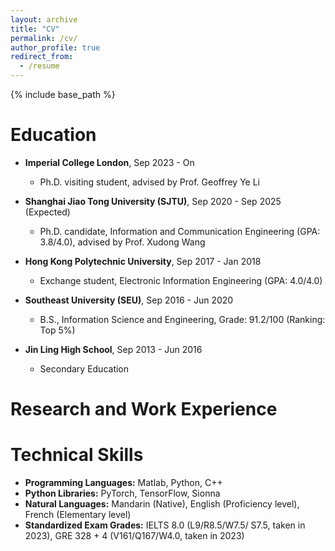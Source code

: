 ```yaml
---
layout: archive
title: "CV"
permalink: /cv/
author_profile: true
redirect_from:
  - /resume
---
```


{% include base_path %}

Education
======
- **Imperial College London**, Sep 2023 - On
  - Ph.D. visiting student, advised by Prof. Geoffrey Ye Li

- **Shanghai Jiao Tong University (SJTU)**, Sep 2020 - Sep 2025 (Expected)
  - Ph.D. candidate, Information and Communication Engineering (GPA: 3.8/4.0), advised by Prof. Xudong Wang

- **Hong Kong Polytechnic University**, Sep 2017 - Jan 2018
  - Exchange student, Electronic Information Engineering (GPA: 4.0/4.0)

- **Southeast University (SEU)**, Sep 2016 - Jun 2020
  - B.S., Information Science and Engineering, Grade: 91.2/100 (Ranking: Top 5%)

- **Jin Ling High School**, Sep 2013 - Jun 2016
  - Secondary Education

Research and Work Experience
======



Technical Skills
======
- **Programming Languages:** Matlab, Python, C++
- **Python Libraries:** PyTorch, TensorFlow, Sionna
- **Natural Languages:** Mandarin (Native), English (Proficiency level), French (Elementary level)
- **Standardized Exam Grades:** IELTS 8.0 (L9/R8.5/W7.5/ S7.5, taken in 2023), GRE 328 + 4 (V161/Q167/W4.0, taken in 2023)

